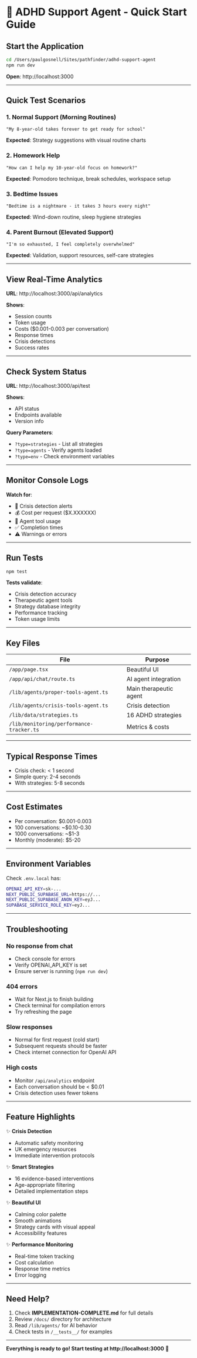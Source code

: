 # 🚀 ADHD Support Agent - Quick Start Guide

## Start the Application

```bash
cd /Users/paulgosnell/Sites/pathfinder/adhd-support-agent
npm run dev
```

**Open**: http://localhost:3000

---

## Quick Test Scenarios

### 1. Normal Support (Morning Routines)
```
"My 8-year-old takes forever to get ready for school"
```
**Expected**: Strategy suggestions with visual routine charts

### 2. Homework Help
```
"How can I help my 10-year-old focus on homework?"
```
**Expected**: Pomodoro technique, break schedules, workspace setup

### 3. Bedtime Issues
```
"Bedtime is a nightmare - it takes 3 hours every night"
```
**Expected**: Wind-down routine, sleep hygiene strategies

### 4. Parent Burnout (Elevated Support)
```
"I'm so exhausted, I feel completely overwhelmed"
```
**Expected**: Validation, support resources, self-care strategies

---

## View Real-Time Analytics

**URL**: http://localhost:3000/api/analytics

**Shows**:
- Session counts
- Token usage
- Costs ($0.001-0.003 per conversation)
- Response times
- Crisis detections
- Success rates

---

## Check System Status

**URL**: http://localhost:3000/api/test

**Shows**:
- API status
- Endpoints available
- Version info

**Query Parameters**:
- `?type=strategies` - List all strategies
- `?type=agents` - Verify agents loaded
- `?type=env` - Check environment variables

---

## Monitor Console Logs

**Watch for**:
- 🚨 Crisis detection alerts
- 💰 Cost per request ($X.XXXXXX)
- 🤖 Agent tool usage
- ✅ Completion times
- ⚠️ Warnings or errors

---

## Run Tests

```bash
npm test
```

**Tests validate**:
- Crisis detection accuracy
- Therapeutic agent tools
- Strategy database integrity
- Performance tracking
- Token usage limits

---

## Key Files

| File | Purpose |
|------|---------|
| `/app/page.tsx` | Beautiful UI |
| `/app/api/chat/route.ts` | AI agent integration |
| `/lib/agents/proper-tools-agent.ts` | Main therapeutic agent |
| `/lib/agents/crisis-tools-agent.ts` | Crisis detection |
| `/lib/data/strategies.ts` | 16 ADHD strategies |
| `/lib/monitoring/performance-tracker.ts` | Metrics & costs |

---

## Typical Response Times

- Crisis check: < 1 second
- Simple query: 2-4 seconds  
- With strategies: 5-8 seconds

---

## Cost Estimates

- Per conversation: $0.001-0.003
- 100 conversations: ~$0.10-0.30
- 1000 conversations: ~$1-3
- Monthly (moderate): $5-20

---

## Environment Variables

Check `.env.local` has:
```bash
OPENAI_API_KEY=sk-...
NEXT_PUBLIC_SUPABASE_URL=https://...
NEXT_PUBLIC_SUPABASE_ANON_KEY=eyJ...
SUPABASE_SERVICE_ROLE_KEY=eyJ...
```

---

## Troubleshooting

### No response from chat
- Check console for errors
- Verify OPENAI_API_KEY is set
- Ensure server is running (`npm run dev`)

### 404 errors
- Wait for Next.js to finish building
- Check terminal for compilation errors
- Try refreshing the page

### Slow responses
- Normal for first request (cold start)
- Subsequent requests should be faster
- Check internet connection for OpenAI API

### High costs
- Monitor `/api/analytics` endpoint
- Each conversation should be < $0.01
- Crisis detection uses fewer tokens

---

## Feature Highlights

✨ **Crisis Detection**
- Automatic safety monitoring
- UK emergency resources
- Immediate intervention protocols

✨ **Smart Strategies**
- 16 evidence-based interventions
- Age-appropriate filtering
- Detailed implementation steps

✨ **Beautiful UI**
- Calming color palette
- Smooth animations
- Strategy cards with visual appeal
- Accessibility features

✨ **Performance Monitoring**
- Real-time token tracking
- Cost calculation
- Response time metrics
- Error logging

---

## Need Help?

1. Check **IMPLEMENTATION-COMPLETE.md** for full details
2. Review `/docs/` directory for architecture
3. Read `/lib/agents/` for AI behavior
4. Check tests in `/__tests__/` for examples

---

**Everything is ready to go! Start testing at http://localhost:3000** 🎉
